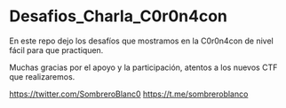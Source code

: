 # Desafios_Charla_C0r0n4con
En este repo dejo los desafíos que mostramos en la C0r0n4con de nivel fácil para que practiquen.


Muchas gracias por el apoyo y la participación, atentos a los nuevos CTF que realizaremos.

https://twitter.com/SombreroBlanc0
https://t.me/sombreroblanco
